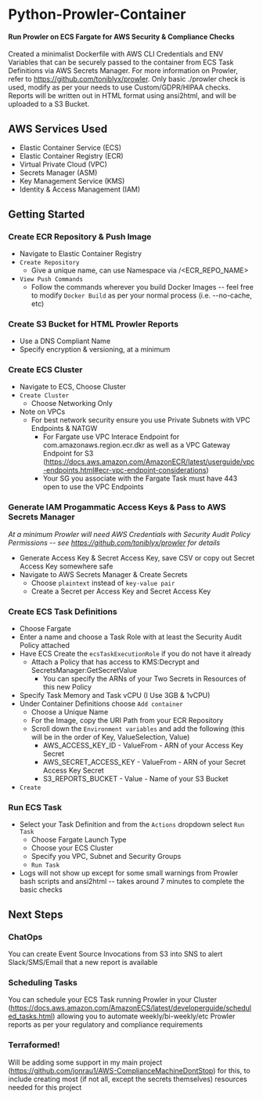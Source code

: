 # Python-Prowler-Container
#### Run Prowler on ECS Fargate for AWS Security & Compliance Checks
Created a minimalist Dockerfile with AWS CLI Credentials and ENV Variables that can be securely passed to the container from ECS Task Definitions via AWS Secrets Manager. For more information on Prowler, refer to https://github.com/toniblyx/prowler. Only basic ./prowler check is used, modify as per your needs to use Custom/GDPR/HIPAA checks. Reports will be written out in HTML format using ansi2html, and will be uploaded to a S3 Bucket.

## AWS Services Used
- Elastic Container Service (ECS)
- Elastic Container Registry (ECR)
- Virtual Private Cloud (VPC)
- Secrets Manager (ASM)
- Key Management Service (KMS)
- Identity & Access Management (IAM)

## Getting Started

### Create ECR Repository & Push Image
- Navigate to Elastic Container Registry
- `Create Repository`
    - Give a unique name, can use Namespace via <Namespace>/<ECR_REPO_NAME>
- `View Push Commands`
    - Follow the commands wherever you build Docker Images -- feel free to modify `Docker Build` as per your normal process (i.e. --no-cache, etc)

### Create S3 Bucket for HTML Prowler Reports
- Use a DNS Compliant Name
- Specify encryption & versioning, at a minimum

### Create ECS Cluster
- Navigate to ECS, Choose Cluster
- `Create Cluster`
    - Choose Networking Only
- Note on VPCs
    - For best network security ensure you use Private Subnets with VPC Endpoints & NATGW
        - For Fargate use VPC Interace Endpoint for com.amazonaws.region.ecr.dkr as well as a VPC Gateway Endpoint for S3 (https://docs.aws.amazon.com/AmazonECR/latest/userguide/vpc-endpoints.html#ecr-vpc-endpoint-considerations)
        - Your SG you associate with the Fargate Task must have 443 open to use the VPC Endpoints

### Generate IAM Progammatic Access Keys & Pass to AWS Secrets Manager
*At a minimum Prowler will need AWS Credentials with Security Audit Policy Permissions -- see https://github.com/toniblyx/prowler for details*
- Generate Access Key & Secret Access Key, save CSV or copy out Secret Access Key somewhere safe
- Navigate to AWS Secrets Manager & Create Secrets
    - Choose `plaintext` instead of `key-value pair`
    - Create a Secret per Access Key and Secret Access Key

### Create ECS Task Definitions
- Choose Fargate
- Enter a name and choose a Task Role with at least the Security Audit Policy attached
- Have ECS Create the `ecsTaskExecutionRole` if you do not have it already
    - Attach a Policy that has access to KMS:Decrypt and SecretsManager:GetSecretValue
        - You can specify the ARNs of your Two Secrets in Resources of this new Policy
- Specify Task Memory and Task vCPU (I Use 3GB & 1vCPU)
- Under Container Definitions choose `Add container`
    - Choose a Unique Name
    - For the Image, copy the URI Path from your ECR Repository
    - Scroll down the `Environment variables` and add the following (this will be in the order of Key, ValueSelection, Value)
        - AWS_ACCESS_KEY_ID - ValueFrom - ARN of your Access Key Secret
        - AWS_SECRET_ACCESS_KEY - ValueFrom - ARN of your Secret Access Key Secret
        - S3_REPORTS_BUCKET - Value - Name of your S3 Bucket
- `Create`

### Run ECS Task
- Select your Task Definition and from the `Actions` dropdown select `Run Task`
    - Choose Fargate Launch Type
    - Choose your ECS Cluster
    - Specify you VPC, Subnet and Security Groups
    - `Run Task`
- Logs will not show up except for some small warnings from Prowler bash scripts and ansi2html -- takes around 7 minutes to complete the basic checks

## Next Steps

### ChatOps
You can create Event Source Invocations from S3 into SNS to alert Slack/SMS/Email that a new report is available

### Scheduling Tasks
You can schedule your ECS Task running Prowler in your Cluster (https://docs.aws.amazon.com/AmazonECS/latest/developerguide/scheduled_tasks.html) allowing you to automate weekly/bi-weekly/etc Prowler reports as per your regulatory and compliance requirements

### Terraformed!
Will be adding some support in my main project (https://github.com/jonrau1/AWS-ComplianceMachineDontStop) for this, to include creating most (if not all, except the secrets themselves) resources needed for this project
